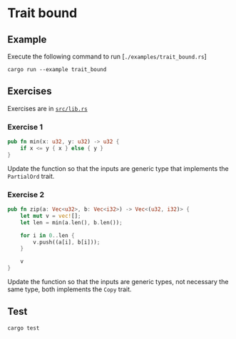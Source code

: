 # Trait bound

## Example

Execute the following command to run [`./examples/trait_bound.rs`]

```shell
cargo run --example trait_bound
```

## Exercises

Exercises are in [`src/lib.rs`](./src/lib.rs)

### Exercise 1

```rust
pub fn min(x: u32, y: u32) -> u32 {
    if x <= y { x } else { y }
}
```

Update the function so that the inputs are generic type that implements the `PartialOrd` trait.

### Exercise 2

```rust
pub fn zip(a: Vec<u32>, b: Vec<i32>) -> Vec<(u32, i32)> {
    let mut v = vec![];
    let len = min(a.len(), b.len());

    for i in 0..len {
        v.push((a[i], b[i]));
    }

    v
}
```

Update the function so that the inputs are generic types, not necessary the same type, both implements the `Copy` trait.

## Test

```shell
cargo test
```
